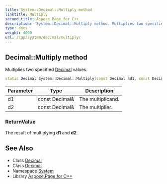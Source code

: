 ```yaml
---
title: System::Decimal::Multiply method
linktitle: Multiply
second_title: Aspose.Page for C++
description: 'System::Decimal::Multiply method. Multiplies two specified Decimal values in C++.'
type: docs
weight: 4000
url: /cpp/system/decimal/multiply/
---
```

## Decimal::Multiply method


Multiplies two specified [Decimal](../) values.

```cpp
static Decimal System::Decimal::Multiply(const Decimal &d1, const Decimal &d2)
```


| Parameter | Type | Description |
| --- | --- | --- |
| d1 | const Decimal\& | The multiplicand. |
| d2 | const Decimal\& | The multiplier. |

### ReturnValue

The result of multiplying **d1** and **d2**.

## See Also

* Class [Decimal](../)
* Class [Decimal](../)
* Namespace [System](../../)
* Library [Aspose.Page for C++](../../../)
